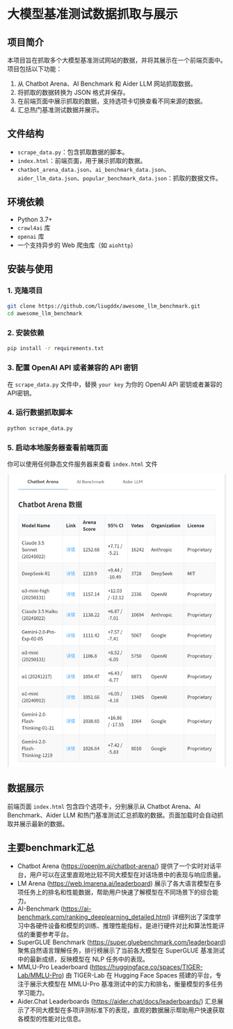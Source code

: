 
# 大模型基准测试数据抓取与展示

## 项目简介

本项目旨在抓取多个大模型基准测试网站的数据，并将其展示在一个前端页面中。项目包括以下功能：
1. 从 Chatbot Arena、AI Benchmark 和 Aider LLM 网站抓取数据。
2. 将抓取的数据转换为 JSON 格式并保存。
3. 在前端页面中展示抓取的数据，支持选项卡切换查看不同来源的数据。
4. 汇总热门基准测试数据并展示。

## 文件结构

- `scrape_data.py`：包含抓取数据的脚本。
- `index.html`：前端页面，用于展示抓取的数据。
- `chatbot_arena_data.json`、`ai_benchmark_data.json`、`aider_llm_data.json`、`popular_benchmark_data.json`：抓取的数据文件。

## 环境依赖

- Python 3.7+
- `crawl4ai` 库
- `openai` 库
- 一个支持异步的 Web 爬虫库（如 `aiohttp`）

## 安装与使用

### 1. 克隆项目

```bash
git clone https://github.com/liugddx/awesome_llm_benchmark.git
cd awesome_llm_benchmark
```

### 2. 安装依赖

```bash
pip install -r requirements.txt
```

### 3. 配置 OpenAI API 或者兼容的 API 密钥

在 `scrape_data.py` 文件中，替换 `your key` 为你的 OpenAI API 密钥或者兼容的API密钥。

### 4. 运行数据抓取脚本

```bash
python scrape_data.py
```

### 5. 启动本地服务器查看前端页面

你可以使用任何静态文件服务器来查看 `index.html` 文件

![Chatbot_Arena.png](image/Chatbot_Arena.png)

## 数据展示

前端页面 `index.html` 包含四个选项卡，分别展示从 Chatbot Arena、AI Benchmark、Aider LLM 和热门基准测试汇总抓取的数据。页面加载时会自动抓取并展示最新的数据。

## 主要benchmark汇总

- Chatbot Arena (https://openlm.ai/chatbot-arena/)
提供了一个实时对话平台，用户可以在这里直观地比较不同大模型在对话场景中的表现与响应质量。
- LM Arena (https://web.lmarena.ai/leaderboard)
展示了各大语言模型在多项任务上的排名和性能数据，帮助用户快速了解模型在不同场景下的综合能力。
- AI-Benchmark (https://ai-benchmark.com/ranking_deeplearning_detailed.html)
详细列出了深度学习中各硬件设备和模型的训练、推理性能指标，是进行硬件对比和算法性能评估的重要参考平台。
- SuperGLUE Benchmark (https://super.gluebenchmark.com/leaderboard)
聚焦自然语言理解任务，排行榜展示了当前各大模型在 SuperGLUE 基准测试中的最新成绩，反映模型在 NLP 任务中的表现。
- MMLU-Pro Leaderboard (https://huggingface.co/spaces/TIGER-Lab/MMLU-Pro)
由 TIGER-Lab 在 Hugging Face Spaces 搭建的平台，专注于展示大模型在 MMLU-Pro 基准测试中的实力和排名，衡量模型的多任务学习能力。
- Aider.Chat Leaderboards (https://aider.chat/docs/leaderboards/)
汇总展示了不同大模型在多项评测标准下的表现，直观的数据展示帮助用户快速获取各模型的性能对比信息。